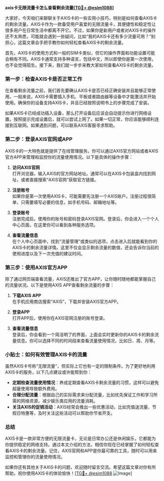 **axis卡无限流量卡怎么查看剩余流量[[TG💪+ @esim1088](https://t.me/s/esim1088)]**

大家好，今天咱们来聊聊关于AXIS卡的一些实用小技巧，特别是如何查看AXIS卡的剩余流量。AXIS卡作为一款备受用户喜爱的无限流量卡，其便捷性和稳定性让很多用户在日常生活中都离不开它。不过，如果你是新用户或者对AXIS卡的操作还不太熟悉，可能就会遇到一些疑问，比如“我的AXIS卡还有多少流量可用？”别担心，这篇文章会手把手教你如何轻松查看AXIS卡的剩余流量。

首先，AXIS卡的使用方式和一般的SIM卡类似，但它的操作界面和功能设置可能会稍有不同。AXIS卡通常支持多种语言，包括中文，所以即使你是第一次使用，也不会觉得陌生。接下来，我们就一步步来教大家如何查看AXIS卡的剩余流量。

### 第一步：检查AXIS卡是否正常工作

在查看剩余流量之前，我们首先要确认AXIS卡是否已经正确安装并且能够正常使用。一般来说，AXIS卡需要插入手机、平板或者路由器等设备中才能激活并开始使用。确保你的设备支持AXIS卡，并且已经按照说明书上的步骤完成了安装。

如果AXIS卡已经成功插入设备，那么打开设备后应该会自动提示你进行网络设置。按照提示完成设置后，就可以尝试上网了。如果一切正常，你应该能够顺利连接到互联网。如果遇到问题，可以联系AXIS客服寻求帮助。

### 第二步：登录AXIS官网或APP

AXIS卡的一大特色就是提供了在线管理服务。你可以通过AXIS官方网站或者AXIS官方APP来管理和监控你的流量使用情况。以下是具体的操作步骤：

1. **访问AXIS官网**  
   打开浏览器，输入AXIS的官方网站地址。通常可以在AXIS卡包装盒内找到网址，或者直接搜索“AXIS官网”获取官方链接。

2. **注册账号**  
   如果你是第一次使用AXIS卡，可能需要先注册一个AXIS账户。注册过程很简单，只需要填写必要的信息，如手机号码、邮箱地址等。

3. **登录账号**  
   注册完成后，使用你的账号和密码登录AXIS官网。登录后，你会进入一个个人中心页面，在这里你可以看到各种服务选项。

4. **查看流量信息**  
   在个人中心页面中，找到“流量管理”或类似的选项，点击进入后就能看到你的AXIS卡的剩余流量详情。这里不仅会显示剩余流量的数值，还会告诉你当前的使用进度以及下一次充值的建议时间。

### 第三步：使用AXIS官方APP

除了通过网页端查看流量，AXIS还推出了官方APP，让你随时随地都能掌握自己的流量状况。以下是使用AXIS APP查看剩余流量的步骤：

1. **下载AXIS APP**  
   在手机应用商店搜索“AXIS”，下载并安装AXIS官方APP。

2. **登录APP**  
   打开APP后，使用你在AXIS官网注册的账号登录。

3. **查看流量信息**  
   登录后，你会看到一个简洁明了的界面，上面会实时更新你的AXIS卡的剩余流量信息。你可以选择不同的时间段来查看流量使用情况，比如日、周、月等。

### 小贴士：如何有效管理AXIS卡的流量

虽然AXIS卡号称“无限流量”，但实际上它也有一定的限制条件。为了更好地利用AXIS卡的服务，以下几点建议或许能帮到你：

- **定期检查流量使用情况**：养成定期查看AXIS卡剩余流量的习惯，这样可以避免超量使用导致额外费用。
- **合理分配流量**：根据自己的实际需求来分配流量，比如优先保证工作和学习所需的网络资源，减少娱乐类应用的流量消耗。
- **关注AXIS的促销活动**：AXIS经常会推出一些优惠活动，比如充值送流量、节假日特惠等，及时关注这些活动可以帮助你节省开支。

### 总结

AXIS卡是一款非常方便的无限流量卡，无论是日常办公还是休闲娱乐，它都能为你提供稳定的网络支持。通过本文介绍的方法，相信你现在已经掌握了如何轻松查看AXIS卡的剩余流量。记住，AXIS官网和APP是你最可靠的工具，随时可以用来监控和管理你的流量使用情况。

如果你还有其他关于AXIS卡的问题，欢迎随时留言交流。希望这篇文章对你有所帮助，祝你使用AXIS卡的体验愉快！[[TG💪+ @esim1088](https://t.me/s/esim1088) ![Image](https://i.postimg.cc/4NQfJmqS/Snipaste-2025-05-13-00-14-12.png)]